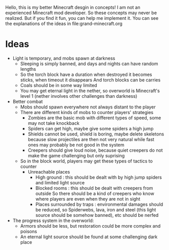 Hello, this is my better Minecraft desgin in concepts!
I am not an experienced Minecraft mod developer. So these concepts may never be realized.
But if you find it fun, you can help me implement it.
You can see the explanations of the ideas in file:grand-minecraft.org

# Ideas
- Light is temporary, and mobs spawn at darkness
  - Sleeping is simply banned, and days and nights can have random lengths
  - So the torch block have a duration when destroyed it becomes sticks, when timeout it disappears
    And torch blocks can be carries
  - Coals should be in some way limited
  - You may get eternal light in the nether, so overworld is Minecraft's level 1 (nether involves other challenges than darkness)
- Better combat
  - Mobs should spawn everywhere not always distant to the player
  - There are different kinds of mobs to counter players' strategies
    - Zombies are the basic mob with different types of speed, some may not take knockback
    - Spiders can get high, maybe give some spiders a high jump
    - Shields cannot be used, shield is boring, maybe delete skeletons because slow projectiles are then
      not very natural while fast ones may probably be not good in the system
    - Creepers should give loud noise, because quiet creepers do not make the game challenging but only suprising
  - So in the block world, players may get these types of tactics to counter
    - Unreachable places
      - High ground : this should be dealt with by high jump spiders and limited light source
      - Blocked rooms : this should be dealt with creepers from outside
        So there should be a kind of creepers who know where players are even when they are not in sight
      - Places surrounded by traps : environmental damages should be reduced, so 
        Spiderwebs, lava, iron and steel (this light source should be somehow banned), etc should be nerfed
- The progress system in the overworld:
  - Armors should be less, but restoration could be more complex and poisons
  - An eternal light source should be found at some challenging dark place
